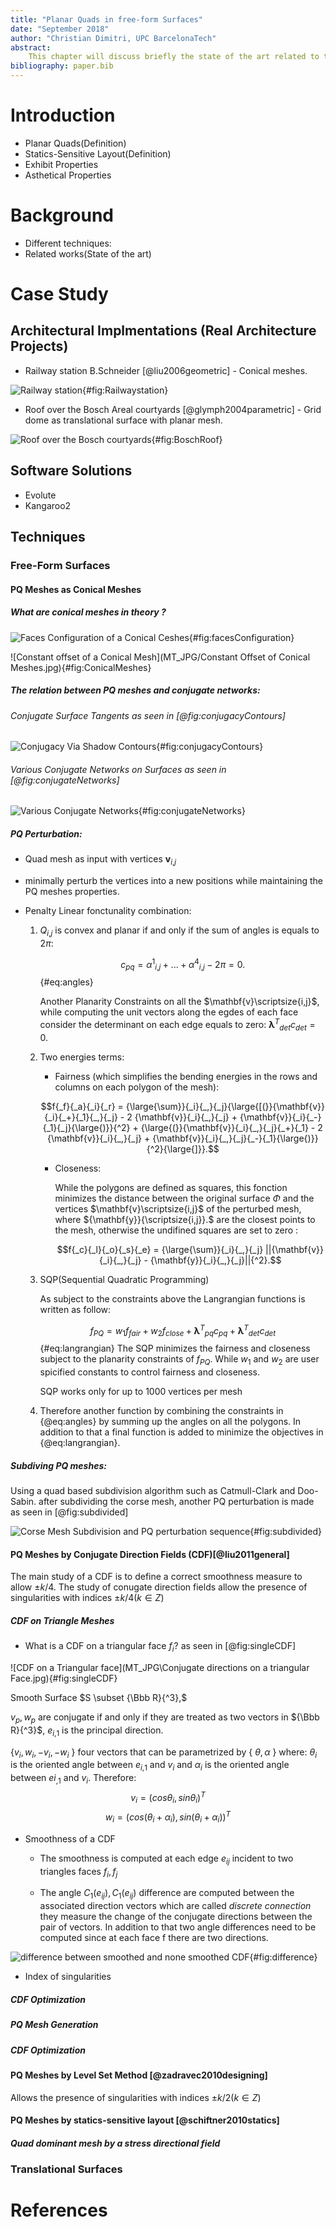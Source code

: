 ```yaml
---
title: "Planar Quads in free-form Surfaces"
date: "September 2018"
author: "Christian Dimitri, UPC BarcelonaTech"
abstract:
    This chapter will discuss briefly the state of the art related to the Planar Quads Meshes, and how they are implemented in architecture. Therefore we will show the solutions behind the available softwares and the different techniques related to variantes researches achieved within this topic in the last twenty years. In addition to that we will try to cover all the techniques, by implementing them using the available tools.
bibliography: paper.bib
---
```


# Introduction

* Planar Quads(Definition)
* Statics-Sensitive Layout(Definition)
* Exhibit Properties
* Asthetical Properties

# Background

* Different techniques:
* Related works(State of the art)

# Case Study

## Architectural Implmentations (Real Architecture Projects)

* Railway station B.Schneider [@liu2006geometric] - Conical meshes.

![Railway station](MT_JPG/ConicalMeshes.jpg){#fig:Railwaystation}

* Roof over the Bosch Areal courtyards [@glymph2004parametric] - Grid dome as translational surface with planar mesh.

![Roof over the Bosch courtyards](MT_JPG/BoschRoof.jpg){#fig:BoschRoof}




## Software Solutions 

* Evolute
* Kangaroo2

## Techniques

### Free-Form Surfaces

#### PQ Meshes as Conical Meshes

##### What are conical meshes in theory ?

![Faces Configuration of a Conical Ceshes](MT_JPG/facesConfiguration.jpg){#fig:facesConfiguration}

![Constant offset of a Conical Mesh](MT_JPG/Constant Offset of Conical Meshes.jpg){#fig:ConicalMeshes}

##### The relation between PQ meshes and conjugate networks:

###### Conjugate Surface Tangents as seen in [@fig:conjugacyContours]
![Conjugacy Via Shadow Contours](MT_JPG/conjugacyViaShadowContours.png){#fig:conjugacyContours}

###### Various Conjugate Networks on Surfaces as seen in [@fig:conjugateNetworks]
![Various Conjugate Networks](MT_JPG/variousConjugateNetworks.jpg){#fig:conjugateNetworks}



##### PQ Perturbation:

  * Quad mesh as input with vertices $\mathbf{v}{_i}{_,}{_j}$
  * minimally perturb the vertices into a new positions while maintaining the PQ meshes properties.

    
  * Penalty Linear fonctunality combination:

    1. $Q{_i}{_,}{_j}$ is convex and planar if and only if the sum of angles is equals to $2\pi$:
    

        $$c{_p}{_q}=\alpha{^1}{_i}{_,}{_j}+ ... + \alpha{^4}{_i}{_,}{_j} - 2\pi = 0.$$ {#eq:angles}

        Another Planarity Constraints on all the $\mathbf{v}\scriptsize{i,j}$, while computing the unit vectors along the egdes of each face consider the determinant on each edge equals to zero: $\mathbf{\lambda}{^T}{_d}{_e}{_t}c{_d}{_e}{_t}=0.$
    
    2. Two energies terms:
    
       * Fairness (which simplifies the bending energies in the rows and columns on each polygon of the mesh):
       
       $$f{_f}{_a}{_i}{_r} = {\large{\sum}}{_i}{_,}{_j}{\large{[(}}{\mathbf{v}}{_i}{_+}{_1}{_,}{_j} - 2 {\mathbf{v}}{_i}{_,}{_j} + {\mathbf{v}}{_i}{_-}{_1}{_j}{\large{)}}{^2} + {\large{(}}{\mathbf{v}}{_i}{_,}{_j}{_+}{_1} - 2 {\mathbf{v}}{_i}{_,}{_j} + {\mathbf{v}}{_i}{_,}{_j}{_-}{_1}{\large{)}}{^2}{\large{]}}.$$


       * Closeness:

            While the polygons are defined as squares, this fonction minimizes the distance between the original surface $\Phi$ and the vertices $\mathbf{v}\scriptsize{i,j}$ of the perturbed mesh, where ${\mathbf{y}}{\scriptsize{i,j}}.$ are the closest points to the mesh, otherwise the undifined squares are set to zero :

         $$f{_c}{_l}{_o}{_s}{_e} = {\large{\sum}}{_i}{_,}{_j} ||{\mathbf{v}}{_i}{_,}{_j} - {\mathbf{y}}{_i}{_,}{_j}||{^2}.$$ 

    3. SQP(Sequential Quadratic Programming)
    
        As subject to the constraints above the Langrangian functions is written as follow:
        
        $$f{_P}{_Q}=w{_1}f{_f}{_a}{_i}{_r}+w{_2}f{_c}{_l}{_o}{_s}{_e}+\mathbf{\lambda}{^T}{_p}{_q}c{_p}{_q}+\mathbf{\lambda}{^T}{_d}{_e}{_t}c{_d}{_e}{_t}$${#eq:langrangian}
        The SQP minimizes the fairness and closeness subject to the planarity constraints of $f{_P}{_Q}$. While $w{_1}$ and $w{_2}$ are user spicified constants to control fairness and closeness.
    
        SQP works only for up to 1000 vertices per mesh

        
        
    4. Therefore another function by combining the constraints in {@eq:angles} by summing up the angles on all the polygons. In addition to that a final function is added to minimize the objectives in {@eq:langrangian}.
        

##### Subdiving PQ meshes:

Using a quad based subdivision algorithm such as Catmull-Clark and Doo-Sabin. after subdividing the corse mesh, another PQ perturbation is made as seen in [@fig:subdivided]

![Corse Mesh Subdivision and PQ perturbation sequence](MT_JPG/subdivision.jpg){#fig:subdivided}



#### PQ Meshes by Conjugate Direction Fields (CDF)[@liu2011general]
The main study of a CDF is to define a correct smoothness measure to allow $\pm k/4$.
The study of conugate direction fields allow the presence of singularities with indices $\pm k/4 (k\in Z)$

##### CDF on Triangle Meshes
* What is a CDF on a triangular face $f{_i}$? as seen in [@fig:singleCDF]

![CDF on a Triangular face](MT_JPG\Conjugate directions on a triangular Face.jpg){#fig:singleCDF}

Smooth Surface  $S \subset {\Bbb R}{^3},$ 

$v{_p},w{_p}$ are conjugate if and only if they are treated as two vectors in ${\Bbb R}{^3}$, $e{_i}{_,}{_1}$ is the principal direction.

{$v{_i},w{_i},-v{_i},-w{_i}$ } four vectors that can be parametrized by { $\theta,\alpha$ } where:
$\theta{_i}$ is the oriented angle between $e{_i}{_,}{_1}$ and $v{_i}$ and $\alpha{_i}$ is the oriented angle between $e{i}{_,}{_1}$ and $v{_i}$. Therefore:
$$v{_i}=(cos\theta{_i}, sin\theta{_i}){^T}$$
$$w{_i}=(cos(\theta{_i} + \alpha{_i}), sin(\theta{_i} + \alpha{_i})){^T}$$

* Smoothness of a CDF

  * The smoothness is computed at each edge $e{_i}{_j}$ incident to two triangles faces $f{_i},f{_j}$

  * The angle $C{_1}(e{_i}{_j}),C{_1}(e{_i}{_j})$ difference are computed between the associated direction vectors which are called *discrete connection* they measure the change of the conjugate directions between the pair of vectors. In addition to that two angle differences need to be computed since at each face f there are two directions.



![difference between smoothed and none smoothed CDF](MT_JPG\difference.jpg){#fig:difference}

* Index of singularities


##### CDF Optimization




##### PQ Mesh Generation

##### CDF Optimization


#### PQ Meshes by Level Set Method [@zadravec2010designing]
Allows the presence of singularities with indices $\pm k/2 (k\in Z)$


#### PQ Meshes by statics-sensitive layout [@schiftner2010statics]

##### Quad dominant mesh by a stress directional field


### Translational Surfaces



# References